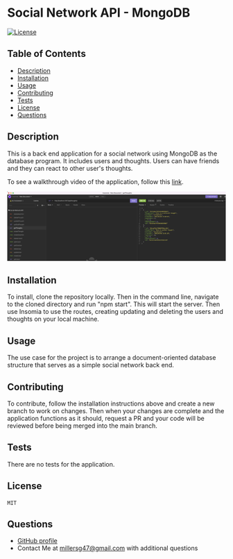 # Social Network API - MongoDB

[![License](https://img.shields.io/badge/License-MIT-yellow.svg)](https://opensource.org/licenses/MIT)

## Table of Contents

- [Description](#description)
- [Installation](#installation)
- [Usage](#usage)
- [Contributing](#contributing)
- [Tests](#tests)
- [License](#license)
- [Questions](#questions)

## Description

This is a back end application for a social network using MongoDB as the database program. It includes users and thoughts. Users can have friends and they can react to other user's thoughts.

To see a walkthrough video of the application, follow this [link](https://youtu.be/u5EVZ0XBlO8).

![Screenshot of the Insomnia application running the getThoughts route from the Social Network API application. ](./assets/social-network-API.png)

## Installation

To install, clone the repository locally. Then in the command line, navigate to the cloned directory and run "npm start". This will start the server. Then use Insomia to use the routes, creating updating and deleting the users and thoughts on your local machine.

## Usage

The use case for the project is to arrange a document-oriented database structure that serves as a simple social network back end.

## Contributing

To contribute, follow the installation instructions above and create a new branch to work on changes. Then when your changes are complete and the application functions as it should, request a PR and your code will be reviewed before being merged into the main branch.

## Tests

There are no tests for the application.

## License

    MIT

## Questions

- [GitHub profile](https://github.com/millersg47)
- Contact Me at millersg47@gmail.com with additional questions
